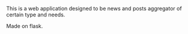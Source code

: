 This is a web application designed to be news and posts aggregator of certain type and needs.

Made on flask.
